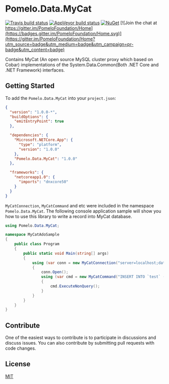 # Pomelo.Data.MyCat

[![Travis build status](https://img.shields.io/travis/PomeloFoundation/Pomelo.Data.MyCat.svg?label=travis-ci&branch=master&style=flat-square)](https://travis-ci.org/PomeloFoundation/Pomelo.Data.MyCat)
[![AppVeyor build status](https://img.shields.io/appveyor/ci/Kagamine/Pomelo-Data-MyCat/master.svg?label=appveyor&style=flat-square)](https://ci.appveyor.com/project/Kagamine/pomelo-data-mycat/branch/master) [![NuGet](https://img.shields.io/nuget/v/Pomelo.Data.MyCat.svg?style=flat-square&label=nuget)](https://www.nuget.org/packages/Pomelo.Data.MyCat/) [![Join the chat at https://gitter.im/PomeloFoundation/Home](https://badges.gitter.im/PomeloFoundation/Home.svg)](https://gitter.im/PomeloFoundation/Home?utm_source=badge&utm_medium=badge&utm_campaign=pr-badge&utm_content=badge)

Contains MyCat (An open source MySQL cluster proxy which based on Cobar) implementations of the System.Data.Common(Both .NET Core and .NET Framework) interfaces.

## Getting Started

To add the `Pomelo.Data.MyCat` into your `project.json`:

```json
{
  "version": "1.0.0-*",
  "buildOptions": {
    "emitEntryPoint": true
  },

  "dependencies": {
    "Microsoft.NETCore.App": {
      "type": "platform",
      "version": "1.0.0"
    },
    "Pomelo.Data.MyCat": "1.0.0"
  },

  "frameworks": {
    "netcoreapp1.0": {
      "imports": "dnxcore50"
    }
  }
}
```

`MyCatConnection`, `MyCatCommand` and etc were included in the namespace `Pomelo.Data.MyCat`. The following console application sample will show you how to use this library to write a record into MyCat database.

```C#
using Pomelo.Data.MyCat;

namespace MyCatAdoSample
{
    public class Program
    {
        public static void Main(string[] args)
        {
            using (var conn = new MyCatConnection("server=localhost;database=adosample;uid=root;pwd=yourpwd"))
            {
                conn.Open();
                using (var cmd = new MyCatCommand("INSERT INTO `test` (`content`) VALUES ('Hello MyCat')", conn))
                {
                    cmd.ExecuteNonQuery();
                }
            }
        }
    }
}
```

## Contribute

One of the easiest ways to contribute is to participate in discussions and discuss issues. You can also contribute by submitting pull requests with code changes.

## License

[MIT](https://github.com/PomeloFoundation/Pomelo.Data.MyCat/blob/master/LICENSE)
